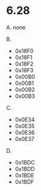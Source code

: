 # 6.28

A. none

B.

- 0x18F0
- 0x18F1
- 0x18F2
- 0x18F3
- 0x00B0
- 0x00B1
- 0x00B2
- 0x00B3

C.

- 0x0E34
- 0x0E35
- 0x0E36
- 0x0E37

D.

- 0x1BDC
- 0x1BDD
- 0x1BDE
- 0x1BDF
